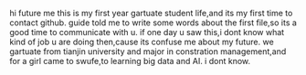 hi future me
this is my first year gartuate student life,and its my first time to contact github.
guide told me to write some words about the first file,so its a good time to communicate with u.
if one day u saw this,i dont know what kind of job u are doing then,cause its confuse me about my future.
we gartuate from tianjin university and major in constration management,and for a girl came to swufe,to learning big data and AI.
i dont know.
